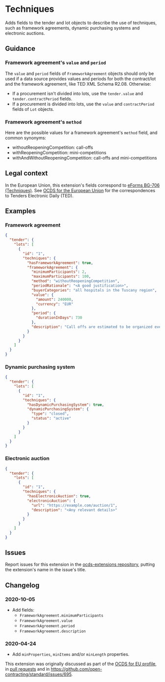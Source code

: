 # Techniques

Adds fields to the tender and lot objects to describe the use of techniques, such as framework agreements, dynamic purchasing systems and electronic auctions.

## Guidance

### Framework agreement's `value` and `period`

The `value` and `period` fields of `FrameworkAgreement` objects should only be used if a data source provides values and periods for both the contract/lot and the framework agreement, like TED XML Schema R2.08. Otherwise:

* If a procurement isn't divided into lots, use the `tender.value` and `tender.contractPeriod` fields.
* If a procurement is divided into lots, use the `value` and `contractPeriod` fields of `Lot` objects.

### Framework agreement's `method`

Here are the possible values for a framework agreement's `method` field, and common synonyms:

- withoutReopeningCompetition: call-offs
- withReopeningCompetition: mini-competitions
- withAndWithoutReopeningCompetition: call-offs and mini-competitions

## Legal context

In the European Union, this extension's fields correspond to [eForms BG-706 (Techniques)](https://docs.ted.europa.eu/eforms/latest/reference/business-terms/). See [OCDS for the European Union](http://standard.open-contracting.org/profiles/eu/master/en/) for the correspondences to Tenders Electronic Daily (TED).

## Examples

### Framework agreement

```json
{
  "tender": {
    "lots": [
      {
        "id": "1",
        "techniques": {
          "hasFrameworkAgreement": true,
          "frameworkAgreement": {
            "minimumParticipants": 2,
            "maximumParticipants": 100,
            "method": "withoutReopeningCompetition",
            "periodRationale": "<A good justification>",
            "buyerCategories": "all hospitals in the Tuscany region",
            "value": {
              "amount": 240000,
              "currency": "EUR"
            },
            "period": {
              "durationInDays": 730
            },
            "description": "Call offs are estimated to be organized every 3 months, with an average value of 60,000 euros per contract."
          }
        }
      }
    ]
  }
}
```

### Dynamic purchasing system

```json
{
  "tender": {
    "lots": [
      {
        "id": "1",
        "techniques": {
          "hasDynamicPurchasingSystem": true,
          "dynamicPurchasingSystem": {
            "type": "closed",
            "status": "active"
          }
        }
      }
    ]
  }
}
```

### Electronic auction

```json
{
  "tender": {
    "lots": [
      {
        "id": "1",
        "techniques": {
          "hasElectronicAuction": true,
          "electronicAuction": {
            "url": "https://example.com/auction/1",
            "description": "<Any relevant details>"
          }
        }
      }
    ]
  }
}
```

## Issues

Report issues for this extension in the [ocds-extensions repository](https://github.com/open-contracting/ocds-extensions/issues), putting the extension's name in the issue's title.

## Changelog

### 2020-10-05

* Add fields:
  * `FrameworkAgreement.minimumParticipants`
  * `FrameworkAgreement.value`
  * `FrameworkAgreement.period`
  * `FrameworkAgreement.description`

### 2020-04-24

* Add `minProperties`, `minItems` and/or `minLength` properties.

This extension was originally discussed as part of the [OCDS for EU profile](https://github.com/open-contracting-extensions/european-union/issues), in [pull requests](https://github.com/open-contracting-extensions/ocds_techniques_extension/pulls?q=is%3Apr+is%3Aclosed) and in <https://github.com/open-contracting/standard/issues/695>.
